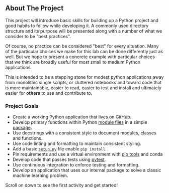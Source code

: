 <!-- ABOUT THE PROJECT -->
## About The Project
This project will introduce basic skills for building up a Python project and good habits to follow while developing it.  A commonly used directory structure and its purpose will be presented along with a number of what we consider to be "best practices".

Of course, no practice can be considered "best" for every situation.  Many of the particular choices we make for this lab can be done differently just as well.  But we hope to present a concrete example with particular choices that we think are broadly useful for most small to medium Python applications.

This is intended to be a stepping stone for modest python applications away from monolithic single scripts, or cluttered notebooks and toward code that is more maintainable, easier to read, easier to test and install and ultimately easier for **others** to use and contribute to.

### Project Goals

* Create a working Python application that lives on GitHub.
* Develop primary functions within Python [module files](https://docs.python.org/3/tutorial/modules.html) in a simple [package](https://docs.python.org/3/tutorial/modules.html#packages).
* Use docstrings with a consistent style to document modules, classes and functions.
* Use code linting and formatting to maintain consistent styling.
* Add a basic [`setup.py`](https://docs.python.org/3/distutils/setupscript.html) file enable `pip install`.
* Pin requirements and use a virtual environment with [pip tools]() and conda
* Develop code that passes tests using [pytest](https://docs.pytest.org).
* Use continuous integration to enforce testing and formatting.
* Develop an application that uses our internal package to solve a classic machine learning problem.  

Scroll on down to see the first activity and get started!
